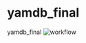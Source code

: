 # yamdb_final
yamdb_final
![workflow](https://github.com/stas-zatushevskii/yamdb_final/actions/workflows/main.yml/badge.svg)